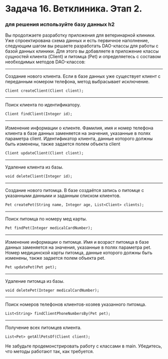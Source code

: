 # Задача 16. Ветклиника. Этап 2.


### для решения используйте базу данных h2



Вы продолжаете разработку приложения для ветеринарной клиники. Уже спроектирована схема данных и есть первичное наполнение, следующим шагом вы решаете разработать DAO-классы для работы с базой данных клиники. Для этого вы добавляете в приложение классы сущностей клиента (Client) и питомца (Pet) и определяетесь с составом необходимых методов DAO-классов:

_____________
Создание нового клиента. Если в базе данных уже существует клиент с переданным номером телефона, метод выбрасывает исключение.
```
Client createClient(Client client);
```

_____________
Поиск клиента по идентификатору.
```
Client findClient(Integer id);
```
_____________
Изменение информации о клиенте. Фамилия, имя и номер телефона клиента в базе данных заменяется на значения, указанные в полях параметра client. Идентификатор клиента, данные которого должны быть изменены, также задается полем объекта client
```
Client updateClient(Client client);
```
_____________
Удаление клиента из базы.
```
void deleteClient(Integer id);
```


_____________
Создание нового питомца.  В базе создаётся запись о питомце с указанными данными и заданным списком клиентов.
```
Pet createPet(String name, Integer age, List<Client> clients);
```


_____________
Поиск питомца по номеру мед карты.
```
Pet findPet(Integer medicalCardNumber);
```

_____________
Изменение информации о питомце. Имя и возраст питомца в базе данных заменяется на значения, указанные в полях параметра pet. Номер медицинской карты питомца, данные которого должны быть изменены, также задается полем объекта pet.
```
Pet updatePet(Pet pet);
```

_____________
Удаление питомца из базы.
```
void deletePet(Integer medicalCardNumber);
```

_____________
Поиск номеров телефонов клиентов-хозяев указанного питомца.
```
List<String> findClientPhoneNumbersBy(Pet pet);
```

_____________
Получение всех питомцев клиента.
```
List<Pet> getAllPetsOf(Client client);
```



Не забудьте продемонстрировать работу с классами в main. Убедитесь, что методы работают так, как требуется.

